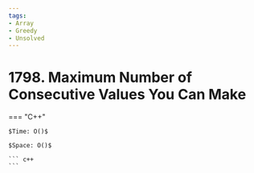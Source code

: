 ```yaml
---
tags:
- Array
- Greedy
- Unsolved
---
```



# 1798. Maximum Number of Consecutive Values You Can Make

=== "C++"

    $Time: O()$

    $Space: O()$

    ``` c++
    ```